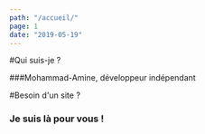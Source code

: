 ```yaml
---
path: "/accueil/"
page: 1
date: "2019-05-19"
---
```


#Qui suis-je ?

###Mohammad-Amine, développeur indépendant

#Besoin d'un site ?

### Je suis là pour vous !
